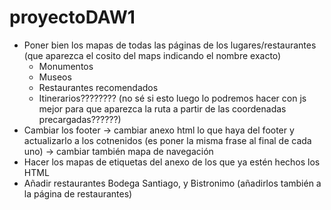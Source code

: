 # proyectoDAW1
* Poner bien los mapas de todas las páginas de los lugares/restaurantes (que aparezca el cosito del maps indicando el nombre exacto)
  * Monumentos
  * Museos
  * Restaurantes recomendados
  * Itinerarios???????? (no sé si esto luego lo podremos hacer con js mejor para que aparezca la ruta a partir de las coordenadas precargadas??????)
* Cambiar los footer -> cambiar anexo html lo que haya del footer y actualizarlo a los cotnenidos (es poner la misma frase al final de cada uno) -> cambiar también mapa de navegación
* Hacer los mapas de etiquetas del anexo de los que ya estén hechos los HTML
* Añadir restaurantes Bodega Santiago, y Bistronimo (añadirlos también a la página de restaurantes)

